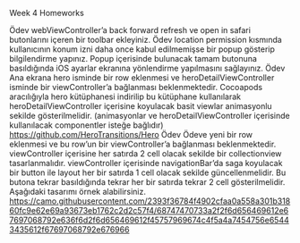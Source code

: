 Week 4 Homeworks

Ödev webViewController’a back forward refresh ve open in safari butonlarını içeren bir toolbar ekleyiniz.
Ödev location permission kısmında kullanıcının konum izni daha once kabul edilmemişse bir popup gösterip bilgilendirme yapınız. Popup içerisinde bulunacak tamam butonuna basıldığında iOS ayarlar ekranına yönlendirme yapılmasını sağlayınız.
Ödev Ana ekrana hero isminde bir row eklenmesi ve heroDetailViewController isminde bir viewController’a bağlanması beklenmektedir. Cocoapods aracılığıyla hero kütüphanesi indirilip bu kütüphane kullanılarak heroDetailViewController içerisine koyulacak basit viewlar animasyonlu sekilde gösterilmelidir. (animasyonlar ve heroDetailViewController içerisinde kullanılacak componentler isteğe bağlıdır) https://github.com/HeroTransitions/Hero
Ödev Ödeve yeni bir row eklenmesi ve bu row’un bir viewController’a bağlanması beklenmektedir. viewController içerisine her satırda 2 cell olacak sekilde bir collectionview tasarlanmalıdır. viewController içerisinde navigationBar’da saga koyulacak bir button ile layout her bir satırda 1 cell olacak sekilde güncellenmelidir. Bu butona tekrar basıldığında tekrar her bir satırda tekrar 2 cell gösterilmelidir. Aşağıdaki tasarımı örnek alabilirsiniz. https://camo.githubusercontent.com/2393f36784f4902cfaa0a558a301b31860fc9e62e69a93673eb1762c2d2c57f4/68747470733a2f2f6d656469612e67697068792e636f6d2f6d656469612f45757969674c4f5a4a7454756e65443435612f67697068792e676966
